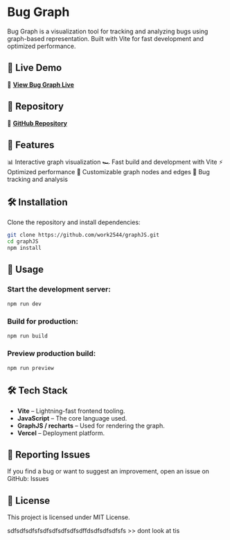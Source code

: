 #  Bug Graph
Bug Graph is a visualization tool for tracking and analyzing bugs using graph-based representation. Built with Vite for fast development and optimized performance.

## 🔗 Live Demo
🔗 **[View Bug Graph Live](https://graph-js-bug.vercel.app/)**

## 📂 Repository
🔗 **[GitHub Repository](https://github.com/work2544/graphJS)**

## 🚀 Features
📊 Interactive graph visualization
🏎️ Fast build and development with Vite
⚡ Optimized performance
🎨 Customizable graph nodes and edges
🐞 Bug tracking and analysis
## 🛠 Installation
Clone the repository and install dependencies:
```sh
git clone https://github.com/work2544/graphJS.git
cd graphJS
npm install
```
## 🔧 Usage
### Start the development server:
```sh
npm run dev
```
### Build for production:

```sh
npm run build
```
### Preview production build:

```sh
npm run preview
```
## 🛠 Tech Stack

- **Vite** – Lightning-fast frontend tooling.
- **JavaScript** – The core language used.
- **GraphJS / recharts** – Used for rendering the graph.
- **Vercel** – Deployment platform.

## 🐛 Reporting Issues
If you find a bug or want to suggest an improvement, open an issue on GitHub:
Issues

## 📜 License
This project is licensed under MIT License.



sdfsdfsdfsfsdfsdfsdfsdfsdffdsdfsdfsdfsfs >> dont look at tis
